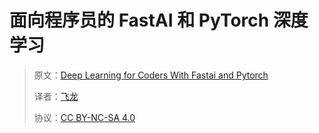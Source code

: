 # 面向程序员的 FastAI 和 PyTorch 深度学习

> 原文：[Deep Learning for Coders With Fastai and Pytorch](https://annas-archive.org/md5/a3a0d9462f2a296b853f2febedc62b3f)
>
> 译者：[飞龙](https://github.com/wizardforcel)
>
> 协议：[CC BY-NC-SA 4.0](http://creativecommons.org/licenses/by-nc-sa/4.0/)
